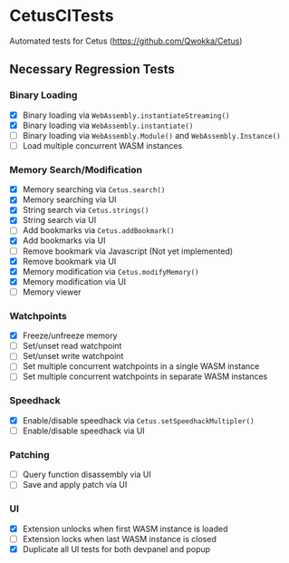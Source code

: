 # CetusCITests
Automated tests for Cetus (https://github.com/Qwokka/Cetus)

## Necessary Regression Tests

### Binary Loading

- [x] Binary loading via `WebAssembly.instantiateStreaming()`
- [x] Binary loading via `WebAssembly.instantiate()`
- [ ] Binary loading via `WebAssembly.Module()` and `WebAssembly.Instance()`
- [ ] Load multiple concurrent WASM instances

### Memory Search/Modification
    
- [x] Memory searching via `Cetus.search()`
- [x] Memory searching via UI
- [x] String search via `Cetus.strings()`
- [x] String search via UI
- [ ] Add bookmarks via `Cetus.addBookmark()`
- [x] Add bookmarks via UI
- [ ] Remove bookmark via Javascript (Not yet implemented)
- [x] Remove bookmark via  UI
- [x] Memory modification via `Cetus.modifyMemory()`
- [x] Memory modification via UI
- [ ] Memory viewer

### Watchpoints
  
- [x] Freeze/unfreeze memory
- [ ] Set/unset read watchpoint
- [ ] Set/unset write watchpoint
- [ ] Set multiple concurrent watchpoints in a single WASM instance
- [ ] Set multiple concurrent watchpoints in separate WASM instances

### Speedhack

- [x] Enable/disable speedhack via `Cetus.setSpeedhackMultipler()`
- [ ] Enable/disable speedhack via UI

### Patching

- [ ] Query function disassembly via UI
- [ ] Save and apply patch via UI

### UI

- [x] Extension unlocks when first WASM instance is loaded
- [ ] Extension locks when last WASM instance is closed
- [x] Duplicate all UI tests for both devpanel and popup
